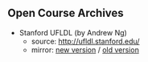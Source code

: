 ## Open Course Archives

* Stanford UFLDL (by Andrew Ng)
  * source: <http://ufldl.stanford.edu/>
  * mirror: [new version](https://hantang.github.io/ac/stanford-ufldl/tutorial/) / [old version](https://hantang.github.io/ac/stanford-ufldl/wiki/)
